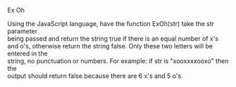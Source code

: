 Ex Oh

Using the JavaScript language, have the function ExOh(str) take the str parameter  
being passed and return the string true if there is an equal number of x's and o's,
otherwise return the string false. Only these two letters will be entered in the  
string, no punctuation or numbers. For example: if str is "xooxxxxooxo" then the  
output should return false because there are 6 x's and 5 o's.
